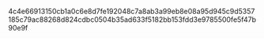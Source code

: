 4c4e66913150cb1a0c6e8d7fe192048c7a8ab3a99eb8e08a95d945c9d5357185c79ac88268d824cdbc0504b35ad633f5182bb153fdd3e9785500fe5f47b90e9f
